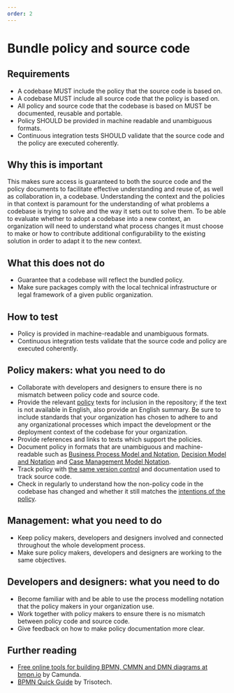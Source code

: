 ```yaml
---
order: 2
---
```


# Bundle policy and source code

## Requirements

* A codebase MUST include the policy that the source code is based on.
* A codebase MUST include all source code that the policy is based on.
* All policy and source code that the codebase is based on MUST be documented, reusable and portable.
* Policy SHOULD be provided in machine readable and unambiguous formats.
* Continuous integration tests SHOULD validate that the source code and the policy are executed coherently.

## Why this is important

This makes sure access is guaranteed to both the source code and the policy documents to facilitate effective understanding and reuse of, as well as collaboration in, a codebase. Understanding the context and the policies in that context is paramount for the understanding of what problems a codebase is trying to solve and the way it sets out to solve them. To be able to evaluate whether to adopt a codebase into a new context, an organization will need to understand what process changes it must choose to make or how to contribute additional configurability to the existing solution in order to adapt it to the new context.

## What this does not do

* Guarantee that a codebase will reflect the bundled policy.
* Make sure packages comply with the local technical infrastructure or legal framework of a given public organization.

## How to test

* Policy is provided in machine-readable and unambiguous formats.
* Continuous integration tests validate that the source code and policy are executed coherently.

## Policy makers: what you need to do

* Collaborate with developers and designers to ensure there is no mismatch between policy code and source code.
* Provide the relevant [policy](https://standard.publiccode.net/glossary.html#policy) texts for inclusion in the repository; if the text is not available in English, also provide an English summary. Be sure to include standards that your organization has chosen to adhere to and any organizational processes which impact the development or the deployment context of the codebase for your organization.
* Provide references and links to texts which support the policies.
* Document policy in formats that are unambiguous and machine-readable such as [Business Process Model and Notation](https://en.wikipedia.org/wiki/Business_Process_Model_and_Notation), [Decision Model and Notation](https://www.omg.org/dmn/) and [Case Management Model Notation](https://www.omg.org/cmmn/).
* Track policy with [the same version control](version-control-and-history.md) and documentation used to track source code.
* Check in regularly to understand how the non-policy code in the codebase has changed and whether it still matches the [intentions of the policy](document-objectives.md).

## Management: what you need to do

* Keep policy makers, developers and designers involved and connected throughout the whole development process.
* Make sure policy makers, developers and designers are working to the same objectives.

## Developers and designers: what you need to do

* Become familiar with and be able to use the process modelling notation that the policy makers in your organization use.
* Work together with policy makers to ensure there is no mismatch between policy code and source code.
* Give feedback on how to make policy documentation more clear.

## Further reading

* [Free online tools for building BPMN, CMMN and DMN diagrams at bmpn.io](https://bpmn.io/) by Camunda.
* [BPMN Quick Guide](https://www.bpmnquickguide.com/view-bpmn-quick-guide/) by Trisotech.
